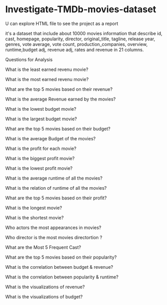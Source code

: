 # Investigate-TMDb-movies-dataset 

U can explore HTML file to see the project  as a report 

it's a dataset that include about 10000 movies information that describe id, cast, homepage, popularity, director, original_title, tagline, release year, genres, vote average, vote count, production_companies, overview, runtime,budget adj, revenue adj, rates and revenue in 21 columns.

Questions for Analysis

What is the least earned revenu movie?

What is the most earned revenu movie?

What are the top 5 movies based on their revenue?

What is the average Revenue earned by the movies?

What is the lowest budget movie?

What is the largest budget movie?

What are the top 5 movies based on their budget?

What is the average Budget of the movies?

What is the profit for each movie?

What is the biggest profit movie?

What is the lowest profit movie?

What is the average runtime of all the movies?

What is the relation of runtime of all the movies?

What are the top 5 movies based on their profit?

What is the longest movie?

What is the shortest movie?

Who actors the most appearances in movies?

Who director is the most movies directortion ?

What are the Most 5 Frequent Cast?

What are the top 5 movies based on their popularity?

What is the correlation between budget & revenue?

What is the correlation between popularity & runtime?

What is the visualizations of revenue?

What is the visualizations of budget?
